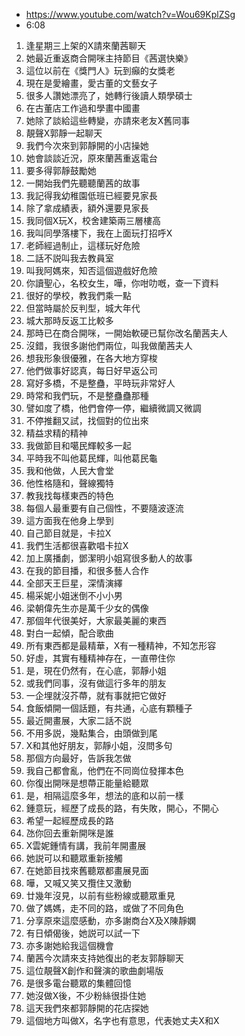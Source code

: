 - https://www.youtube.com/watch?v=Wou69KplZSg
- 6:08

1. 逢星期三上架的X請來蘭茜聊天
1. 她最近重返商合開咪主持節目《茜選快樂》
1. 這位以前在《獎門人》玩到癲的女獎老
1. 現在是愛繪畫，愛古董的文藝女子
1. 很多人讚她漂亮了，她轉行後讀人類學碩士
1. 在古董店工作過和學畫中國畫
1. 她除了談給這些轉變，亦請來老友X舊同事
1. 靚聲X郭靜一起聊天
1. 我們今次來到郭靜開的小店操她
1. 她會談談近況，原來蘭茜重返電台
1. 要多得郭靜鼓勵她
1. 一開始我們先聽聽蘭茜的故事
1. 我記得我幼稚園低班已經要見家長
1. 除了拿成績表，額外還要見家長
1. 我同個X玩X，校舍建築兩三層樓高
1. 我叫同學落樓下，我在上面玩打招呼X
1. 老師經過制止，這樣玩好危險
1. 二話不説叫我去教員室
1. 叫我阿媽來，知否這個遊戲好危險
1. 你讀聖心，名校女生，嘩，你咁叻嘅，查一下資料
1. 很好的學校，教我們乘一點
1. 但當時屬於反判型，城大年代
1. 城大那時反返工比較多
1. 那時已在商合開咪，一開始軟硬已幫你改名蘭茜夫人
1. 沒錯，我很多謝他們兩位，叫我做蘭茜夫人
1. 想我形象很優雅，在各大地方穿梭
1. 他們做事好認真，每日好早返公司
1. 寫好多橋，不是整蠱，平時玩非常好人
1. 時常和我們玩，不是整蠱蠱那種
1. 譬如度了橋，他們會停一停，繼續微調又微調
1. 不停推翻又試，找個對的位出來
1. 精益求精的精神
1. 我做節目和噶民輝較多一起
1. 平時我不叫他葛民輝，叫他葛民龜
1. 我和他做，人民大會堂
1. 他性格隨和，聲線獨特
1. 教我找每樣東西的特色
1. 每個人最重要有自己個性，不要隨波逐流
1. 這方面我在他身上學到
1. 自己節目就是，卡拉X
1. 我們生活都很喜歡唱卡拉X
1. 加上廣播劇，鄧潔明小姐寫很多動人的故事
1. 在我的節目播，和很多藝人合作
1. 全部天王巨星，深情演繹
1. 楊采妮小姐迷倒不小小男
1. 梁朝偉先生亦是萬千少女的偶像
1. 那個年代很美好，大家最美麗的東西
1. 對白一起傾，配合歌曲
1. 所有東西都是最精華，X有一種精神，不知怎形容
1. 好虛，其實有種精神存在，一直帶住你
1. 是，現在仍然有，在心底，郭靜小姐
1. 或我們同事，沒有做這行多年的朋友
1. 一企埋就沒芥蔕，就有事就把它做好
1. 食飯傾開一個話題，有共通，心底有顆種子
1. 最近開畫展，大家二話不説
1. 不用多説，幾點集合，由頭做到尾
1. X和其他好朋友，郭靜小姐，沒問多句
1. 那個方向最好，告訴我怎做
1. 我自己都會亂，他們在不同崗位發揮本色
1. 你復出開咪是想蔕正能量給聽眾
1. 是，相隔這麼多年，想法的底和以前一樣
1. 鍾意玩，經歷了成長的路，有失敗，開心，不開心
1. 希望一起經歷成長的路
1. 氹你回去重新開咪是誰
1. X雲妮鍾情有講，我前年開畫展
1. 她説可以和聽眾重新接觸
1. 在她節目找來舊聽眾都畫展見面
1. 嘩，又喊又笑又攬住又激動
1. 廿幾年沒見，以前有些粉線或聽眾重見
1. 做了媽媽，走不同的路，或做了不同角色
1. 分享原來這麼感動，亦多謝商台X及X陳靜嫻
1. 有日傾偈後，她説可以試一下
1. 亦多謝她給我這個機會
1. 蘭茜今次請來支持她復出的老友郭靜聊天
1. 這位靚聲X創作和聲演的歌曲劇場版
1. 是很多電台聽眾的集體回憶
1. 她沒做X後，不少粉絲很掛住她
1. 這天我們來都郭靜開的花店探她
1. 這個地方叫做X，名字也有意思，代表她丈夫X和X
